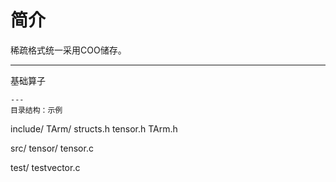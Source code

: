 # 简介
稀疏格式统一采用COO储存。

---
基础算子

```
--- 
目录结构：示例
```
<!-- 头文件位置 -->
include/
  TArm/
    structs.h
    tensor.h
  TArm.h

<!-- 功能文件位置 -->
src/
  tensor/
    tensor.c

<!-- 测试文件位置(包括main) -->
test/
  testvector.c



